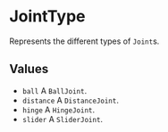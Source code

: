 <!--
category: reference
-->

JointType
===

Represents the different types of `Joint`s.

Values
---

- `ball` A `BallJoint`.
- `distance` A `DistanceJoint`.
- `hinge` A `HingeJoint`.
- `slider` A `SliderJoint`.
